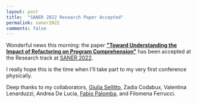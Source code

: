 ```yaml
---
layout: post
title:  "SANER 2022 Research Paper Accepted"
permalink: saner2022
comments: false
---
```


Wonderful news this morning: the paper [**"Toward Understanding the Impact of Refactoring
on Program Comprehension"**](works#c3) has been accepted at the Research track at [SANER 2022](https://saner2022.uom.gr/).

I really hope this is the time when I'll take part to my very first conference physically. 

Deep thanks to my collaborators, [Giulia Sellitto](https://giuliasellitto7.github.io/), Zadia Codabux, Valentina Lenarduzzi, Andrea De Lucia, [Fabio Palomba](https://fpalomba.github.io/), and Filomena Ferrucci.
